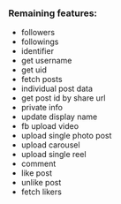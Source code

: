 ### Remaining features:

- followers
- followings
- identifier
- get username
- get uid
- fetch posts
- individual post data
- get post id by share url
- private info
- update display name
- fb upload video
- upload single photo post
- upload carousel
- upload single reel
- comment
- like post
- unlike post
- fetch likers